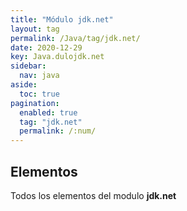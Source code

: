```yaml
---
title: "Módulo jdk.net"
layout: tag
permalink: /Java/tag/jdk.net/
date: 2020-12-29
key: Java.dulojdk.net
sidebar: 
  nav: java
aside: 
  toc: true
pagination: 
  enabled: true
  tag: "jdk.net"
  permalink: /:num/
---
```


<h2>Elementos</h2>
Todos los elementos del modulo <strong>jdk.net</strong>
